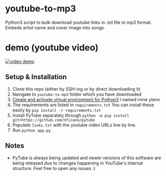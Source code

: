 # youtube-to-mp3
Python3 script to bulk download youtube links in .txt file to mp3 format. Embeds artist name and cover image into songs.

# demo (youtube video)
[![video demo](../blob/master/demo.png)](https://youtu.be/4hJfliQ6g8w)


## Setup & Installation
1. Clone this repo (either by SSH-ing or by direct downloading it)
2. Navigate to `youtube-to-mp3` folder which you have downloaded
3. [Create and activate  virtual environment for Python3](https://docs.python.org/3/library/venv.html) I named mine ytenv
4. The requirements are listed in `requirements.txt` You can install these easily by `pip install -r requirements.txt`
5. Install PyTube separately through `python -m pip install git+https://github.com/nficano/pytube` 
6. Populate `links.txt` with the youtube video URLs line by line.
6. Run `python app.py` 


## Notes
- PyTube is always being updated and newer versions of this software are being released due to changes happening in YouTube's internal structure. Feel free to open any issues :)
